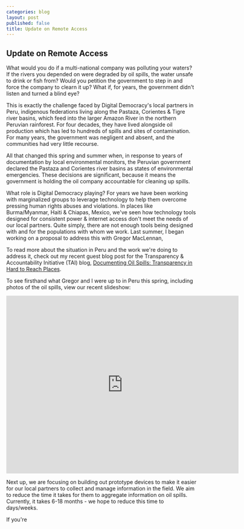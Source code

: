 ```yaml
---
categories: blog
layout: post
published: false
title: Update on Remote Access
---
```


## Update on Remote Access

What would you do if a multi-national company was polluting your waters? If the rivers you depended on were degraded by oil spills, the water unsafe to drink or fish from? Would you petition the government to step in and force the company to clearn it up? What if, for years, the government didn't listen and turned a blind eye?

This is exactly the challenge faced by Digital Democracy's local partners in Peru, indigenous federations living along the Pastaza, Corientes & Tigre river basins, which feed into the larger Amazon River in the northern Peruvian rainforest. For four decades, they have lived alongside oil production which has led to hundreds of spills and sites of contamination. For many years, the government was negligent and absent, and the communities had very little recourse.

All that changed this spring and summer when, in response to years of documentation by local environmental monitors, the Peruvian government declared the Pastaza and Corientes river basins as states of environmental emergencies. These decisions are significant, because it means the government is holding the oil company accountable for cleaning up spills.

What role is Digital Democracy playing? For years we have been working with marginalized groups to leverage technology to help them overcome pressing human rights abuses and violations. In places like Burma/Myanmar, Haiti & Chiapas, Mexico, we've seen how technology tools designed for consistent power & internet access don't meet the needs of our local partners. Quite simply, there are not enough tools being designed with and for the populations with whom we work. Last summer, I began working on a proposal to address this with Gregor MacLennan,  

To read more about the situation in Peru and the work we're doing to address it, check out my recent guest blog post for the Transparency & Accountability Initiative (TAI) blog, [Documenting Oil Spills: Transparency in Hard to Reach Places](http://tech.transparency-initiative.org/emily-jacobi-documenting-oil-spills-transparency-in-hard-to-reach-places/).

To see firsthand what Gregor and I were up to in Peru this spring, including photos of the oil spills, view our recent slideshow:
<iframe src="http://www.slideshare.net/emjacobi/slideshelf" width="615px" height="470px" frameborder="0" marginwidth="0" marginheight="0" scrolling="no" style="border:none;" allowfullscreen webkitallowfullscreen mozallowfullscreen></iframe>

Next up, we are focusing on building out prototype devices to make it easier for our local partners to collect and manage information in the field. We aim to reduce the time it takes for them to aggregate information on oil spills. Currently, it takes 6-18 months - we hope to reduce this time to days/weeks.

If you're 
